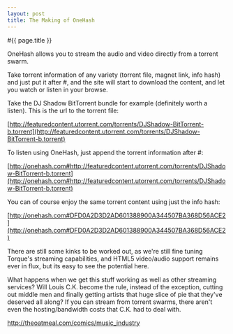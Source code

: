 ```yaml
---
layout: post
title: The Making of OneHash
---
```


#{{ page.title }}

OneHash allows you to stream the audio and video directly from a torrent swarm. 

Take torrent information of any variety (torrent file, magnet link, info hash) and just put it after #, and the site will start to download the content, and let you watch or listen in your browse. 

Take the DJ Shadow BitTorrent bundle for example (definitely worth a listen). This is the url to the torrent file:

[http://featuredcontent.utorrent.com/torrents/DJShadow-BitTorrent-b.torrent](http://featuredcontent.utorrent.com/torrents/DJShadow-BitTorrent-b.torrent)

To listen using OneHash, just append the torrent information after #:

[http://onehash.com#http://featuredcontent.utorrent.com/torrents/DJShadow-BitTorrent-b.torrent](http://onehash.com#http://featuredcontent.utorrent.com/torrents/DJShadow-BitTorrent-b.torrent)

You can of course enjoy the same torrent content using just the info hash:

[http://onehash.com#DFD0A2D3D2AD601388900A344507BA368D56ACE2](http://onehash.com#DFD0A2D3D2AD601388900A344507BA368D56ACE2)

There are still some kinks to be worked out, as we're still fine tuning Torque's streaming capabilities, and HTML5 video/audio support remains ever in flux, but its easy to see the potential here.


What happens when we get this stuff working as well as other streaming services? Will Louis C.K. become the rule, instead of the exception, cutting out middle men and finally getting artists that huge slice of pie that they've deserved all along? If you can stream from torrent swarms, there aren't even the hosting/bandwidth costs that C.K. had to deal with. 

http://theoatmeal.com/comics/music_industry